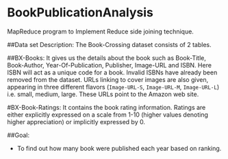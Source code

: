BookPublicationAnalysis
==============================

MapReduce program to Implement Reduce side joining technique.


##Data set Description:
The Book-Crossing dataset consists of 2 tables.

##BX-Books:
It gives us the details about the book such as Book-Title, Book-Author, Year-Of-Publication,
Publisher, Image-URL and ISBN. Here ISBN will act as a unique code for a book. Invalid ISBNs
have already been removed from the dataset. URLs linking to cover images are also given, appearing
in three different flavors (`Image-URL-S`, `Image-URL-M`, `Image-URL-L`) i.e.  small, medium, large.
These URLs point to the Amazon web site.

#BX-Book-Ratings:
It contains the book rating information. Ratings are either explicitly expressed on a scale from 1-10
(higher values denoting higher appreciation) or implicitly expressed by 0.

##Goal:
*	To find out how many book were published each year based on ranking.
